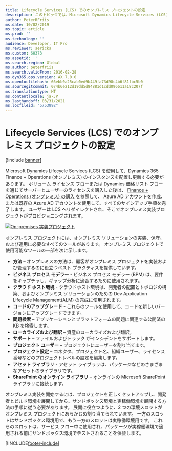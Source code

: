 ```yaml
---
title: Lifecycle Services (LCS) でのオンプレミス プロジェクトの設定
description: このトピックでは、Microsoft Dynamics Lifecycle Services (LCS) でオンプレミス プロジェクトを設定するプロセスについて説明します。
author: PeterRFriis
ms.date: 10/02/2019
ms.topic: article
ms.prod: ''
ms.technology: ''
audience: Developer, IT Pro
ms.reviewer: sericks
ms.custom: 60373
ms.assetid: ''
ms.search.region: Global
ms.author: peterfriis
ms.search.validFrom: 2016-02-28
ms.dyn365.ops.version: AX 7.0.0
ms.openlocfilehash: 66ebb0a25cab0ed9b449fa73d98c4b6f81fbc5b0
ms.sourcegitcommit: 074b6e212d19dd5d84881d1cdd096611a18c207f
ms.translationtype: HT
ms.contentlocale: ja-JP
ms.lasthandoff: 03/31/2021
ms.locfileid: "5753892"
---
```

# <a name="set-up-on-premises-projects-in-lifecycle-services-lcs"></a>Lifecycle Services (LCS) でのオンプレミス プロジェクトの設定

[!include [banner](../includes/banner.md)]

Microsoft Dynamics Lifecycle Services (LCS) を使用して、Dynamics 365 Finance + Operations (オンプレミス) のインスタンスを配置し更新する必要があります。 ボリューム ライセンス フローまたは Dynamics 価格リスト フローを通じてサーバーとユーザーのライセンスを購入した後は、 [Finance + Operations (オンプレミス) の購入](../../fin-ops/get-started/purchase-on-premises.md) を参照して、 Azure AD アカウントを作成、または既存の Azure AD アカウントを使用して、すべてのサインアップ手順を完了します。 ユーザーは LCS へリダイレクトされ、そこでオンプレミス実装プロジェクトがプロビジョニングされます。

 [![On-premises 実装プロジェクト](./media/lbd-proejcts-01.png)](./media/lbd-proejcts-01.png)

オンプレミス プロジェクトには、オンプレミス ソリューションの実装、保守、および運用に必要なすべてのツールがあります。 オンプレミス プロジェクトで使用可能なツールの一部を次に示します。

- **方法** – オンプレミスの方法は、顧客がオンプレミス プロジェクトを実装および管理するのに役立つベスト プラクティスを提供しています。
- **ビジネス プロセス モデラー** - ビジネス プロセス モデラー (BPM) は、要件をキャプチャし、ギャップ分析に適合するために使用されます。
- **クラウド ホスト環境** - クラウドホスト環境は、開発者の配置とトポロジの構築、およびオンプレミス ソリューションのための Dev Application Lifecycle Management(ALM) の完成に使用されます。
- **コードのアップグレード** - これらのツールを使用して、コードを新しいバージョンにアップグレードできます。
- **問題検索** – アプリケーションとプラットフォームの問題に関連する公開済の KB を検索します。
- **ローカライズおよび翻訳** – 資産のローカライズおよび翻訳。
- **サポート** – ファイルおよびトラック がインシデントをサポートします。
- **プロジェクト ユーザー** – プロジェクトにユーザーを割り当てます。
- **プロジェクト設定** – コネクタ、プロジェクト名、組織ユーザー、ライセンス番号などのプロジェクトレベルの設定を編集します。
- **アセット ライブラリ** - アセット ライブラリは、パッケージなどのさまざまなアセットのライブラリです。
- **SharePoint のオンライン ライブラリ** – オンラインの Microsoft SharePoint ライブラリに接続します。

オンプレミス実装を開始するには、プロジェクトを正しくセットアップし、開発者とビルド環境を展開してから、サンドボックス環境と実稼働環境を展開する方法の手順に従う必要があります。 展開に役立つように、2 つの環境スロットがオンプレミス プロジェクトにあらかじめ割り当てられています。 一方のスロットはサンドボックス環境用で、もう一方のスロットは実稼働環境用です。 これらのスロットは、サービス フロー中に使用され、パッケージが実稼働環境で適用される前にサンドボックス環境でテストされることを保証します。


[!INCLUDE[footer-include](../../../includes/footer-banner.md)]
